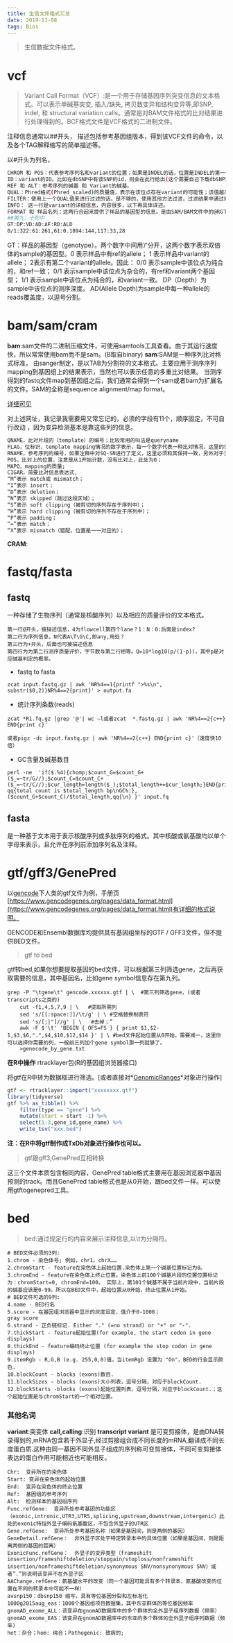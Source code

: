 ```yaml
---
title: 生信文件格式汇总
date: 2019-11-08
tags: Bios
---
```

> 生信数据文件格式。

# vcf

> Variant Call Format（VCF）:是一个用于存储基因序列突变信息的文本格式。可以表示单碱基突变, 插入/缺失, 拷贝数变异和结构变异等,即SNP, indel, 和 structural variation calls。通常是对BAM文件格式的比对结果进行处理得到的。BCF格式文件是VCF格式的二进制文件。

注释信息通常以##开头， 描述包括参考基因组版本，得到该VCF文件的命令，以及各个TAG解释缩写的简单描述等。

以#开头为列名，


```bash
CHROM 和 POS：代表参考序列名和variant的位置；如果是INDEL的话，位置是INDEL的第一个碱基位置。
ID：variant的ID。比如在dbSNP中有该SNP的id，则会在此行给出(这个需要自己下载dbSNP数据库文件进行注释才有的)。若没有或者注释不上，则用'.'表示其为一个novel variant。
REF 和 ALT：参考序列的碱基 和 Variant的碱基。
QUAL：Phred格式(Phred_scaled)的质量值，表示在该位点存在variant的可能性；该值越高，则variant的可能性越大；计算方法：Phred值 =-10*log (1-p) p为variant存在的概率;
FILTER：使用上一个QUAL值来进行过滤的话，是不够的，使用其他方法过滤，过滤结果中通过则该值为”PASS”;若variant不可靠，则该项不为”PASS”或”.”。
INFO： 这一行是variant的详细信息，内容很多，以下再具体详述。
FORMAT 和 样品名列：这两行合起来提供了样品的基因型的信息。是由SAM/BAM文件中的@RG下的 SM 标签决定的。或者变异检测软件自己定义的。
##第九，十列中
GT:DP:VD:AD:AF:RD:ALD 
0/1:322:61:261,61:0.1894:144,117:33,28
```

GT：样品的基因型（genotype）。两个数字中间用’/'分开，这两个数字表示双倍体的sample的基因型。0 表示样品中有ref的allele； 1 表示样品中variant的allele； 2表示有第二个variant的allele。因此： 0/0 表示sample中该位点为纯合的，和ref一致； 0/1 表示sample中该位点为杂合的，有ref和variant两个基因型； 1/1 表示sample中该位点为纯合的，和variant一致。 
DP（Depth）为sample中该位点的测序深度。
AD(Allele Depth)为sample中每一种allele的reads覆盖度，以逗号分割。

# bam/sam/cram

**bam**:sam文件的二进制压缩文件，可使用samtools工具查看。由于其运行速度快，所以常常使用bam而不是sam。(B取自binary)
**sam**:SAM是一种序列比对格式标准， 由sanger制定，是以TAB为分割符的文本格式。主要应用于测序序列mapping到基因组上的结果表示，当然也可以表示任意的多重比对结果。
当测序得到的fastq文件map到基因组之后，我们通常会得到一个sam或者bam为扩展名的文件。SAM的全称是sequence alignment/map format。

[详细可见]( https://vip.biotrainee.com/d/162-sam )

对上述网址，我记录我需要用又常忘记的，必须的字段有11个，顺序固定，不可自行改动 ，因为变异检测基本是靠这些列的信息。

```bash
QNAME，比对片段的（template）的编号；比较常用的叫法是queryname
FLAG，位标识，template mapping情况的数字表示，每一个数字代表一种比对情况，这里的值是符合情况的数字相加总和；
RNAME，参考序列的编号，如果注释中对SQ-SN进行了定义，这里必须和其保持一致，另外对于没有mapping上的序列，这里是’*‘；
POS，比对上的位置，注意是从1开始计数，没有比对上，此处为0；
MAPQ，mapping的质量;
CIGAR，简要比对信息表达式,
“M”表示 match或 mismatch；
“I”表示 insert；
“D”表示 deletion；
“N”表示 skipped（跳过这段区域）；
“S”表示 soft clipping（被剪切的序列存在于序列中）；
“H”表示 hard clipping（被剪切的序列不存在于序列中）；
“P”表示 padding；
“=”表示 match；
“X”表示 mismatch（错配，位置是一一对应的）；
```

**CRAM**:

# fastq/fasta

## fastq

一种存储了生物序列（通常是核酸序列）以及相应的质量评价的文本格式。

```
第一行@开头，接描述信息，4为flowcell第四个lane？1：N：0:后面是index?
第二行为序列信息，N代表A\T\G\C,即any,用处？
第三行为+开头，后面也可接描述信息
第四行为为第二行测序质量评价，字节数与第二行相等。Q=10*log10(p/(1-p))，其中p是对应碱基判定的概率。
```
- fastq to fasta
```shell
zcat input.fastq.gz | awk 'NR%4==1{printf ">%s\n", substr($0,2)}NR%4==2{print}' > output.fa
```
- 统计序列条数(reads)
```shell
zcat *R1.fq.gz |grep '@'| wc –l或者zcat  *.fastq.gz | awk 'NR%4==2{c++} END{print c}'

或者pigz -dc input.fastq.gz | awk 'NR%4==2{c++} END{print c}'（速度快10倍）
```
- GC含量及碱基数目
```shell
perl -ne  'if($.%4){chomp;$count_G=$count_G+($_=~tr/G//);$count_C=$count_C+($_=~tr/C//);$cur_length=length($_);$total_length+=$cur_length;}END{print qq{total count is $total_length bp\nGC%:},($count_G+$count_C)/$total_length,qq{\n} }' input.fq
```

## fasta
是一种基于文本用于表示核酸序列或多肽序列的格式。其中核酸或氨基酸均以单个字母来表示，且允许在序列前添加序列名及注释。

# gtf/gff3/GenePred

以[gencode](https://www.gencodegenes.org/human/)下人类的gtf文件为例，手册页[https://www.gencodegenes.org/pages/data_format.html](https://www.gencodegenes.org/pages/data_format.html)有详细的格式说明。

GENCODE和Ensembl数据库均提供具有基因组坐标的GTF / GFF3文件，但不提供BED文件。

>gtf to bed

gtf转bed,如果你想要提取基因的bed文件，可以根据第三列筛选gene，之后再获取需要的信息，其中基因名，比如gene symbol信息存在第九列。

```shell
grep -P "\tgene\t" gencode.xxxxxx.gtf | \  #第三列筛选gene，(或者transcripts之类的)
	cut -f1,4,5,7,9 | \   #提取所需列
	sed 's/[[:space:]]/\t/g' | \ #空格替换制表符
	sed 's/[;|"]//g' | \   #去掉；”
	awk -F $'\t' 'BEGIN { OFS=FS } { print $1,$2-1,$3,$6,".",$4,$10,$12,$14 }' | \ #bed文件起始位置从0开始，需要减一，这里你可以选择你需要的列，一般前三列加个gene symbol那一列就够了。
	>genecode_by_gene.txt
```
**在R中操作**
rtracklayer包(R的基因组浏览器接口)

将gtf在R中转为数据框进行筛选。[或者直接对*[GenomicRanges](https://bioconductor.org/packages/3.11/GenomicRanges)*对象进行操作]

```R
gtf <- rtracklayer::import("xxxxxxxx.gtf")
library(tidyverse)
gtf %>% as_tibble() %>% 
    filter(type == "gene") %>% 
	mutate(start = start -1) %>%
    select(1:3,gene_id,gene_name) %>% 
    write_tsv("xxx.bed")
```
**注：在R中将gtf制作成TxDb对象进行操作也可以。**

> gtf跟gff3,GenePred互相转换

这三个文件本质包含相同内容，GenePred table格式主要用在基因浏览器中基因预测的track。而且GenePred table格式也是从0开始，跟bed文件一样。可以使用gtftogenepred工具。

# bed

> bed:通过规定行的内容来展示注释信息,以\t为分隔符。

```
# BED文件必须的3列:
1.chrom - 染色体号; 例如，chr1，chrX……
2.chromStart - feature在染色体上起始位置.染色体上第一个碱基位置标记为0。
3.chromEnd - feature在染色体上终止位置。染色体上前100个碱基片段的位置位置标记为：chromStart=0, chromEnd=100。 实际上，第101个碱基不属于当前片段中，当前片段的碱基应该是0-99。所以在BED文件中，起始位置从0开始，终止位置从1开始。
# BED文件可选的9列:
4.name - BED行名
5.score - 在基因组浏览器中显示的灰度设定，值介于0-1000；
gray score
6.strand - 正负链标记. Either "." (=no strand) or "+" or "-".
7.thickStart - feature起始位置(for example, the start codon in gene displays)
8.thickEnd - feature编码终止位置 (for example the stop codon in gene displays)
9.itemRgb - R,G,B (e.g. 255,0,0)值，当itemRgb 设置为 "On"，BED的行会显示颜色.
10.blockCount - blocks (exons)数目.
11.blockSizes - blocks (exons)大小列表，逗号分隔，对应于blockCount.
12.blockStarts -blocks (exons)起始位置列表，逗号分隔，对应于blockCount.；这个起始位置是与chromStart的一个相对位置。
```

### 其他名词

**variant**:突变体
**call,calling**:识别
**transcript variant** 是可变剪接体，是由DNA转录得到的,mRNA包含若干外显子,经过剪接组合成不同长度的mRNA,翻译成不同长度蛋白质.这种由同一基因不同外显子组成的序列称可变剪接体，不同可变剪接体表达的蛋白作用可能相近也可能相反。

```
Chr:  变异所在的染色体
Start: 变异在染色体的起始位置
End:  变异在染色体的终止位置
Ref:  基因组的参考序列
Alt:  检测样本的基因组序列
Func.refGene:  变异所处参考基团的功能区（exonic,intronic,UTR3,UTR5,splicing,upstream,downstream,intergenic）此处的exonic特指外显子编码氨基酸区，不包含外显子的UTR区
Gene.refGene:  变异所处参考基因名称（如果是基因间，则是两侧的基因）
GeneDetail.refGene：  非外显子区处于特定转录本中的具体位置（如果是基因间，则是距离两侧的基因的距离）
ExonicFunc.refGene：  外显子的变异类型（frameshift insertion/frameshiftdeletion/stopgain/stoploss/nonframeshift insertion/nonframeshiftdeletion/synonymous SNV/nonsynonymous SNV）或者”.”则说明该变异不在外显子区
AAChange.refGene：氨基酸水平的改变（同一个基因可能具有多个转录本，氨基酸改变的位置在不同的转录本中可能不一样）
avsnp150：dbsnp150 缩写，具有等位基因分裂和左标准化
1000g2015aug_eas：1000个基因组项目数据集，其中东亚群体的等位基因频率
gnomAD_exome_ALL：该变异在gnomAD数据库中的多个群体的全外显子组序列数据（频率）
gnomAD_exome_EAS：该变异在gnomAD数据库中的东亚的多个群体的全外显子组序列数据（频率)
het：杂合；hom: 纯合；Pathogenic: 致病的;
```

